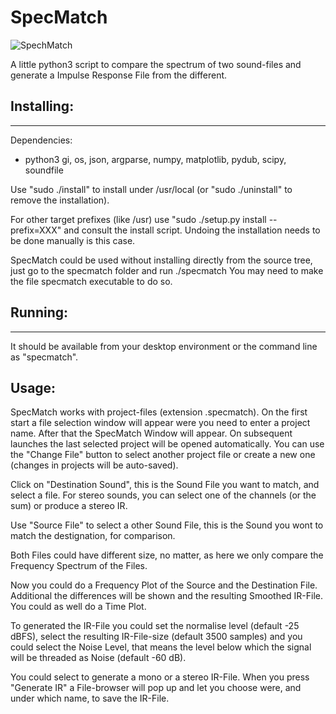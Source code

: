 # SpecMatch 

![SpechMatch](https://github.com/brummer10/SpecMatch/blob/main/SpecMatch.png?raw=true)

A little python3 script to compare the spectrum of two sound-files and generate a
Impulse Response File from the different.

## Installing:
----------------
Dependencies:
 - python3 gi, os, json, argparse, numpy, matplotlib, pydub, scipy, soundfile

Use "sudo ./install" to install under /usr/local (or
"sudo ./uninstall" to remove the installation).

For other target prefixes (like /usr) use
"sudo ./setup.py install --prefix=XXX" and consult the install script.
Undoing the installation needs to be done manually is this case.

SpecMatch could be used without installing directly from the source tree, 
just go to the specmatch folder and run ./specmatch
You may need to make the file specmatch executable to do so.

## Running:
----------------
It should be available from your desktop environment or the command
line as "specmatch".


## Usage:

SpecMatch works with project-files (extension .specmatch). On the
first start a file selection window will appear were you need to enter a project name.
After that the SpecMatch Window will appear.
On subsequent launches the last selected project will be opened
automatically. You can use the "Change File" button to select another
project file or create a new one (changes in projects will be
auto-saved).

Click on "Destination Sound", this is the Sound File you want to match,
and select a file.
For stereo sounds, you can select one of the channels (or
the sum) or produce a stereo IR.

Use "Source File" to select a other Sound File,
this is the Sound you wont to match the destignation, for comparison.

Both Files could have different size, no matter, as here we only compare the
Frequency Spectrum of the Files. 

Now you could do a Frequency Plot of the Source and the Destination File.
Additional the differences will be shown and the resulting Smoothed IR-File.
You could as well do a Time Plot.

To generated the IR-File you could set the normalise level (default -25 dBFS), 
select the resulting IR-File-size (default 3500 samples)
and you could select the Noise Level, that means the level below which
the signal will be threaded as Noise (default -60 dB).

You could select to generate a mono or a stereo IR-File.
When you press "Generate IR" a File-browser will pop up and
let you choose were, and under which name, to save the IR-File.  
